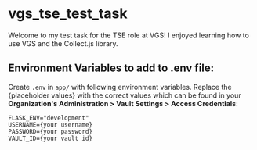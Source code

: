 # vgs_tse_test_task
Welcome to my test task for the TSE role at VGS! I enjoyed learning how to use VGS and the Collect.js library.

## Environment Variables to add to .env file:
Create `.env` in `app/` with following environment variables. Replace the {placeholder values} with the correct values which can be found in your **Organization's Administration > Vault Settings > Access Credentials**:
```
FLASK_ENV="development"
USERNAME={your username}
PASSWORD={your password}
VAULT_ID={your vault id}
```